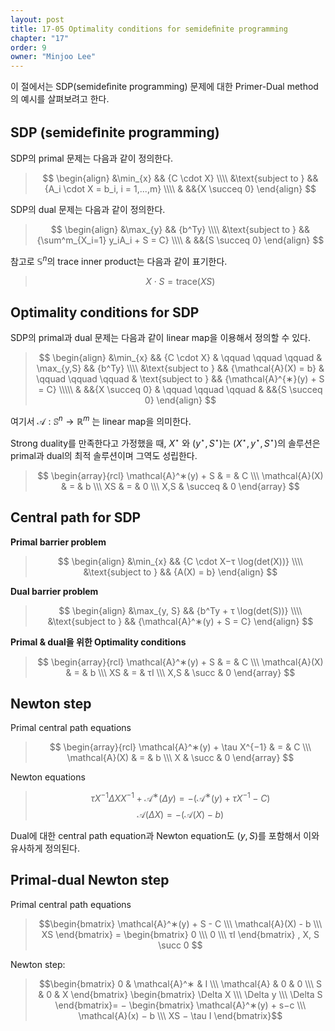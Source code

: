 ```yaml
---
layout: post
title: 17-05 Optimality conditions for semideﬁnite programming 
chapter: "17"
order: 9
owner: "Minjoo Lee"
---
```

이 절에서는 SDP(semideﬁnite programming) 문제에 대한 Primer-Dual method의 예시를 살펴보려고 한다.

## SDP (semideﬁnite programming)
SDP의 primal 문제는 다음과 같이 정의한다.
>$$
>\begin{align}
>    &\min_{x} && {C \cdot X} \\\\
>    &\text{subject to } && {A_i \cdot X = b_i, i = 1,...,m} \\\\
>    & &&{X \succeq 0}
>\end{align}
>$$


SDP의 dual 문제는 다음과 같이 정의한다.
>$$
>\begin{align}
>    &\max_{y} && {b^Ty} \\\\
>    &\text{subject to } && {\sum^m_{X_i=1} y_iA_i + S = C} \\\\
>    & &&{S \succeq 0}
>\end{align}
>$$

참고로 $\mathbb{S}^n$의 trace inner product는 다음과 같이 표기한다.
> $$X \cdot S = \text{trace}(XS)$$

## Optimality conditions for SDP
SDP의 primal과 dual 문제는 다음과 같이 linear map을 이용해서 정의할 수 있다.

>$$
>\begin{align}
>    &\min_{x} && {C \cdot X} & \qquad \qquad \qquad & \max_{y,S}  && {b^Ty} \\\\
>    &\text{subject to } && {\mathcal{A}(X) = b} & \qquad \qquad \qquad & \text{subject to } && {\mathcal{A}^{∗}(y) + S = C} \\\\\
>    & &&{X \succeq 0} & \qquad \qquad \qquad & &&{S \succeq 0}
>\end{align}
>$$


여기서 $\mathcal{A}: \mathbb{S}^n → \mathbb{R}^m$ 는 linear map을 의미한다.

Strong duality를 만족한다고 가정했을 때,  $X^{\star}$ 와 $(y^{\star}, S^{\star})$는 $(X^{\star}, y^{\star}, S^{\star})$의 솔루션은 primal과 dual의 최적 솔루션이며 그역도 성립한다.

> $$
> \begin{array}{rcl}
> \mathcal{A}^∗(y) + S & = & C \\\
> \mathcal{A}(X) & = & b \\\
> XS & = & 0 \\\
> X,S & \succeq & 0
> \end{array}
> $$


## Central path for SDP
**Primal barrier problem**
>$$
>\begin{align}
>    &\min_{x} && {C \cdot X−τ \log(det(X))} \\\\
>    &\text{subject to } && {A(X) = b} 
>\end{align}
>$$


**Dual barrier problem**
>$$
>\begin{align}
>    &\max_{y, S} && {b^Ty + τ \log(det(S))} \\\\
>    &\text{subject to } && {\mathcal{A}^∗(y) + S = C} 
>\end{align}
>$$


**Primal & dual을 위한 Optimality conditions**
> $$
> \begin{array}{rcl}
> \mathcal{A}^∗(y) + S & = & C \\\
> \mathcal{A}(X) & = & b \\\
> XS & = & τI \\\
> X,S & \succ & 0
> \end{array}
> $$


## Newton step
Primal central path equations 
> $$
> \begin{array}{rcl}
> \mathcal{A}^∗(y) + \tau X^{−1} & = & C \\\
> \mathcal{A}(X) & = & b \\\
> X & \succ & 0
> \end{array}
> $$


Newton equations
> $$τX^{−1}\Delta XX^{−1} +\mathcal{A}^∗(\Delta y) = −(\mathcal{A}^∗(y) + \tau X^{−1} −C)$$
> $$\mathcal{A}(\Delta X) = −(\mathcal{A}(X)−b)$$

Dual에 대한 central path equation과 Newton equation도 $(y,S)$를 포함해서 이와 유사하게 정의된다.

## Primal-dual Newton step 
Primal central path equations 
> $$\begin{bmatrix}
\mathcal{A}^∗(y) + S - C  \\\
\mathcal{A}(X) - b \\\
XS
\end{bmatrix} =
\begin{bmatrix}
0 \\\
0 \\\
τI
\end{bmatrix}
, X, S \succ 0
$$

Newton step:
> $$\begin{bmatrix}
0 & \mathcal{A}^∗ & I \\\
\mathcal{A} & 0 & 0 \\\
S & 0 & X 
\end{bmatrix}
\begin{bmatrix}
\Delta X \\\
\Delta y \\\
\Delta S
\end{bmatrix}= −
\begin{bmatrix}
\mathcal{A}^∗(y) + s−c \\\
\mathcal{A}(x) − b \\\
XS − \tau I 
\end{bmatrix}$$

